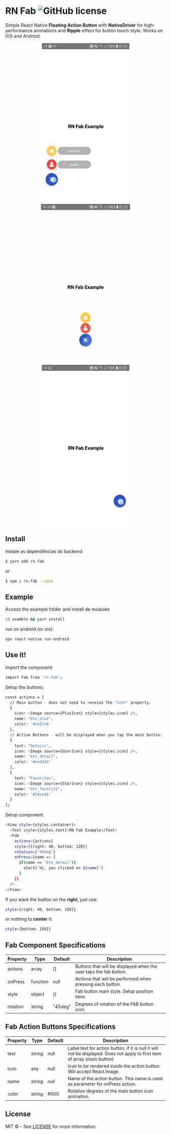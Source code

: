 # RN Fab ![GitHub license](https://img.shields.io/badge/license-MIT-blue.svg)
Simple React Native <strong>Floating Action Button</strong> with <strong>NativeDriver</strong> for high-performance animations and <strong>Ripple</strong> effect for button touch style.
Works on iOS and Android.

<p align="center">
  <img height="500" src="./assets/left.gif">
  <img height="500" src="./assets/center.gif">
  <img height="500" src="./assets/right.gif">
</p>

##  Install

Instale as dependências do backend
```sh
$ yarn add rn-fab
```
or
```sh
$ npm i rn-fab --save
```

## Example
Access the example folder and install de modules
```sh
cd examble && yarn install
```
run on android (or ios):
```sh
npx react-native run-android
```

## Use it!

Import the component:
```sh
import Fab from 'rn-fab';
```
Setup the buttons:
```sh
const actions = [
  // Main button - does not need to receive the "text" property.
  {
    icon: <Image source={PlusIcon} style={styles.icon} />,
    name: "btn_plus",
    color: '#2a57c6'
  },
  // Action Buttons - will be displayed when you tap the main button.
  {
    text: "Details",
    icon: <Image source={UserIcon} style={styles.icon} />,
    name: "btn_detail",
    color: '#ee4343'
  },
  {
    text: "Favorites",
    icon: <Image source={StarIcon} style={styles.icon} />,
    name: "btn_favorite",
    color: '#fdce4b'
  }
];
```
Setup component:
```sh
<View style={styles.container}>
  <Text style={styles.text}>RN Fab Example</Text>
  <Fab
    actions={actions}
    style={{right: 40, bottom: 120}}
    rotation={"45deg"}
    onPress={name => {
      if(name == "btn_detail"){
        alert(`Hi, you clicked on ${name}`)
      }
    }}
  />
</View>
```
If you want the button on the <strong>right</strong>, just use:
```sh
style={right: 40, bottom: 150}}
```
or nothing to <strong>center</strong> it:
```sh
style={bottom: 150}}
```

## Fab Component Specifications

| Property | Type | Default | Description |
| -------- | ---- | ------- | ----------- |
| actions | array | [] | Buttons that will be displayed when the user taps the fab button. |
| onPress | function | null | Actions that will be performed when pressing each button. |
| style | object | {} | Fab button main style. Setup position here. | 
| rotation | string | "45deg" | Degrees of rotation of the FAB button icon. | 

## Fab Action Buttons Specifications

| Property | Type | Default | Description |
| -------- | ---- | ------- | ----------- |
| text | string | null | Label text for action button. if it is null it will not be displayed. Does not apply to first item of array (main button) |
| icon | any | null | Icon to be rendered inside the action button. Will accept React.Image. |
| name | string | null | Name of the action button. This name is used as parameter for onPress action. |
| color | string | #000 | Rotation degrees of the main button icon animation. | 

## License
MIT © - See [LICENSE](http://google.com) for more information.